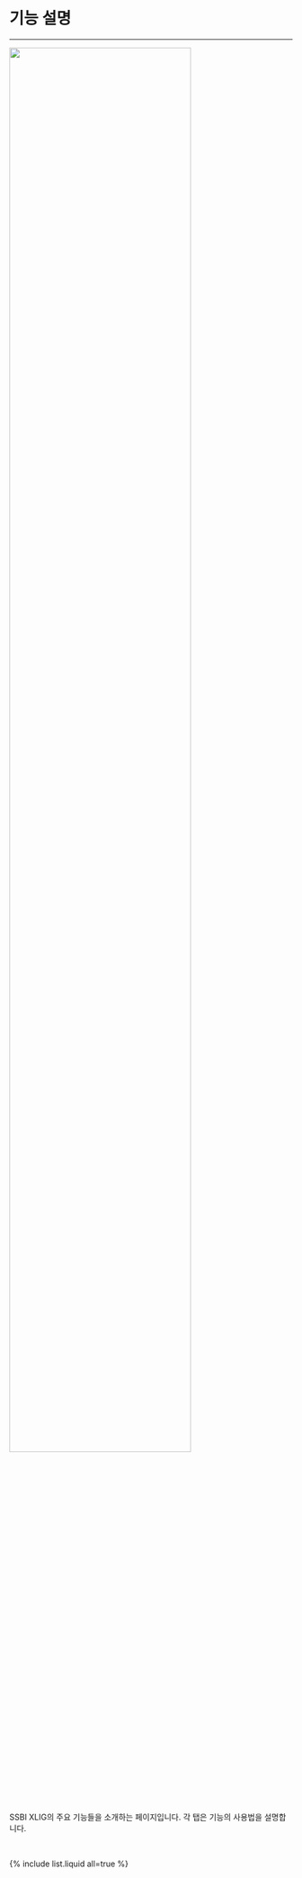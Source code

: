 
# 기능 설명

---

<img src = "https://user-images.githubusercontent.com/86198387/207485193-39bac34a-efc7-43eb-ad1b-1b4dfc1e97de.png" width = 80% />

SSBI XLIG의 주요 기능들을 소개하는 페이지입니다. 각 탭은 기능의 사용법을 설명합니다.

<br>


{% include list.liquid all=true %}